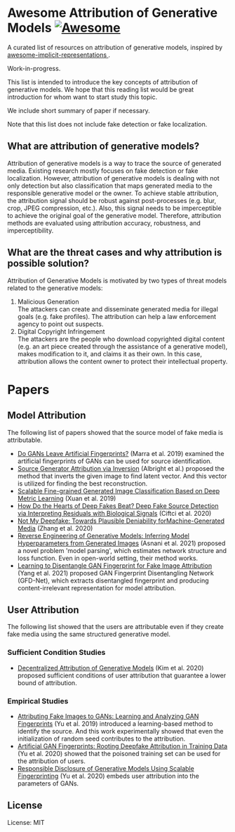 # Awesome Attribution of Generative Models [![Awesome](https://cdn.rawgit.com/sindresorhus/awesome/d7305f38d29fed78fa85652e3a63e154dd8e8829/media/badge.svg)](https://github.com/sindresorhus/awesome)
A curated list of resources on attribution of generative models, inspired by [
awesome-implicit-representations ](https://github.com/vsitzmann/awesome-implicit-representations).

Work-in-progress.

This list is intended to introduce the key concepts of attribution of generative models.
We hope that this reading list would be great introduction for whom want to start study this topic. 

We include short summary of paper if necessary.

Note that this list does not include fake detection or fake localization.

## What are attribution of generative models?
Attribution of generative models is a way to trace the source of generated media. 
Existing research mostly focuses on fake detection or fake localization. 
However, attribution of generative models is dealing with not only detection but also classification that maps generated media to the responsible generative model or the owner. 
To achieve stable attribution, the attribution signal should be robust against post-processes (e.g. blur, crop, JPEG compression, etc.). 
Also, this signal needs to be imperceptible to achieve the original goal of the generative model. 
Therefore, attribution methods are evaluated using attribution accuracy, robustness, and imperceptibility.


## What are the threat cases and why attribution is possible solution?
Attribution of Generative Models is motivated by two types of threat models related to the generative models:
1. Malicious Generation <br />
The attackers can create and disseminate generated media for illegal goals (e.g. fake profiles). 
The attribution can help a law enforcement agency to point out suspects.
2. Digital Copyright Infringement <br />
The attackers are the people who download copyrighted digital content (e.g. an art piece created through the assistance of a generative model), makes modification to it, and claims it as their own.
In this case, attribution allows the content owner to protect their intellectual property. 


# Papers
## Model Attribution
The following list of papers showed that the source model of fake media is attributable.
* [Do GANs Leave Artificial Fingerprints?](https://ieeexplore.ieee.org/abstract/document/8695364?casa_token=yTB5X886HvQAAAAA:nIAEKBNZrL07aqIRb6Dml0BHbS-NBSAKiLpn8xzk2YURs0kA2VwE_DkyaadMXRYJkfgssEus) (Marra et al. 2019) examined the artificial fingerprints of GANs can be used for source identification.
* [Source Generator Attribution via Inversion](https://openaccess.thecvf.com/content_CVPRW_2019/papers/Media%20Forensics/Albright_Source_Generator_Attribution_via_Inversion_CVPRW_2019_paper.pdf) (Albright et al.) proposed the method that inverts the given image to find latent vector. 
And this vector is utilized for finding the best reconstruction.
* [Scalable Fine-grained Generated Image Classification Based on Deep Metric Learning](https://arxiv.org/abs/1912.11082) (Xuan et al. 2019)
* [How Do the Hearts of Deep Fakes Beat? Deep Fake Source Detection via Interpreting Residuals with Biological Signals](https://arxiv.org/abs/2008.11363) (Ciftci et al. 2020)
* [Not My Deepfake: Towards Plausible Deniability forMachine-Generated Media](https://arxiv.org/abs/2008.09194) (Zhang et al. 2020)
* [Reverse Engineering of Generative Models: Inferring Model Hyperparameters from Generated Images](https://arxiv.org/abs/2106.07873) (Asnani et al. 2021) proposed a novel problem 'model parsing', which estimates network structure and loss function. Even in open-world setting, their method works.
* [Learning to Disentangle GAN Fingerprint for Fake Image Attribution](https://arxiv.org/abs/2106.08749) (Yang et al. 2021) proposed GAN Fingerprint Disentangling Network (GFD-Net), which extracts disentangled fingerprint and producing content-irrelevant representation for model attribution. 
## User Attribution 
The following list showed that the users are attributable even if they create fake media using the same structured generative model.
### Sufficient Condition Studies
* [Decentralized Attribution of Generative Models](https://arxiv.org/abs/2010.13974) (Kim et al. 2020) proposed sufficient conditions of user attribution that guarantee a lower bound of attribution.

### Empirical Studies
* [Attributing Fake Images to GANs: Learning and Analyzing GAN Fingerprints](https://openaccess.thecvf.com/content_ICCV_2019/html/Yu_Attributing_Fake_Images_to_GANs_Learning_and_Analyzing_GAN_Fingerprints_ICCV_2019_paper.html) (Yu et al. 2019) introduced a learning-based method to identify the source.
And this work experimentally showed that even the initialization of random seed contributes to the attribution.
* [Artificial GAN Fingerprints: Rooting Deepfake Attribution in Training Data](https://arxiv.org/abs/2007.08457) (Yu et al. 2020) showed that the poisoned training set can be used for the attribution of users.
* [Responsible Disclosure of Generative Models Using Scalable Fingerprinting](https://arxiv.org/abs/2012.08726) (Yu et al. 2020) embeds user attribution into the parameters of GANs. 



## License
License: MIT


